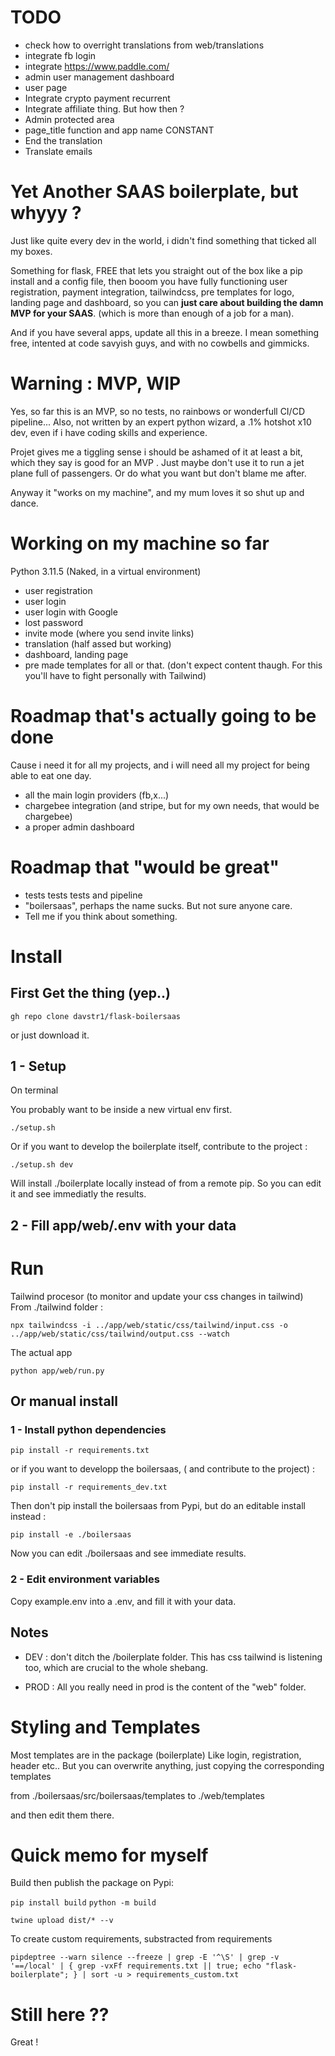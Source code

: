 
# TODO 


- check how to overright translations from web/translations
- integrate fb login
- integrate https://www.paddle.com/
- admin user management dashboard
- user page
- Integrate crypto payment recurrent 
- Integrate affiliate thing. But how then ?
- Admin protected area
- page_title function and app name CONSTANT
- End the translation
- Translate emails



# Yet Another SAAS boilerplate, but whyyy ?
Just like quite every dev in the world, i didn't find something that ticked all my boxes. 

Something for flask, FREE that lets you straight out of the box like a pip install and a config file,
then booom you have fully functioning user registration, payment integration, tailwindcss, pre templates for logo, landing page and dashboard, so you can **just care about building the damn MVP for your SAAS**. 
(which is more than enough of a job for a man).

And if you have several apps, update all this in a breeze.
I mean something free, intented at code savyish guys, and with no cowbells and gimmicks.


# Warning : MVP, WIP

Yes, so far this is an MVP, so no tests, no rainbows or wonderfull CI/CD pipeline...
Also, not written by an expert python wizard, a .1% hotshot x10 dev, even if i have coding skills and experience.

Projet gives me a tiggling sense i should be ashamed of it at least a bit, which they say is good for an MVP .
Just maybe don't use it to run a jet plane full of passengers. Or do what you want but don't blame me after.

Anyway it "works on my machine", and my mum loves it so shut up and dance.



# Working on my machine so far

Python 3.11.5 (Naked, in a virtual environment)

- user registration
- user login
- user login with Google
- lost password
- invite mode (where you send invite links)
- translation (half assed but working)
- dashboard, landing page
- pre made templates for all or that. (don't expect content thaugh. For this you'll have to fight personally with Tailwind)

# Roadmap that's actually going to be done
Cause i need it for all my projects, and i will need all my project for being able to eat one day.
- all the main login providers (fb,x...)
- chargebee integration (and stripe, but for my own needs, that would be chargebee)
- a proper admin dashboard

# Roadmap that "would be great"
- tests tests tests and pipeline
- "boilersaas", perhaps the name sucks. But not sure anyone care.
- Tell me if you think about something.



# Install

## First Get the thing (yep..)

```
gh repo clone davstr1/flask-boilersaas
```
or just download it.

## 1 - Setup 

On terminal

You probably want to be inside a new virtual env first.

```
./setup.sh
```

Or if you want to develop the boilerplate itself, contribute to the project :
```
./setup.sh dev
```
Will install ./boilerplate locally instead of from a remote pip. So you can edit it and see immediatly the results.

## 2 - Fill app/web/.env with your data

# Run

Tailwind procesor (to monitor and update your css changes in tailwind)
From ./tailwind folder :
```
npx tailwindcss -i ../app/web/static/css/tailwind/input.css -o ../app/web/static/css/tailwind/output.css --watch

```
The actual app
```
python app/web/run.py
```

## Or manual install

### 1 - Install python dependencies

```
pip install -r requirements.txt
```

or if you want to developp the boilersaas, ( and contribute to the project) : 

```
pip install -r requirements_dev.txt
```

Then don't pip install the boilersaas from Pypi,
but do an editable install instead :

```
pip install -e ./boilersaas
```

Now you can edit ./boilersaas and see immediate results.


### 2 - Edit environment variables

Copy example.env into a .env, and fill it with your data.


## Notes

- DEV : don't ditch the /boilerplate folder.
This has css tailwind is listening too, which are crucial to the whole shebang.

- PROD : All you really need in prod is the content of the "web" folder.



# Styling and Templates

Most templates are in the package (boilerplate)
Like login, registration, header etc..
But you can overwrite anything, just copying the corresponding templates 

from 
./boilersaas/src/boilersaas/templates
to
./web/templates 


and then edit them there.


# Quick memo for myself

Build then publish the package on Pypi:

```pip install build```
```python -m build```

```twine upload dist/* --v  ``` 

To create custom requirements, substracted from requirements

``` pipdeptree --warn silence --freeze | grep -E '^\S' | grep -v '==/local' | { grep -vxFf requirements.txt || true; echo "flask-boilerplate"; } | sort -u > requirements_custom.txt ``` 


# Still here ??

Great !